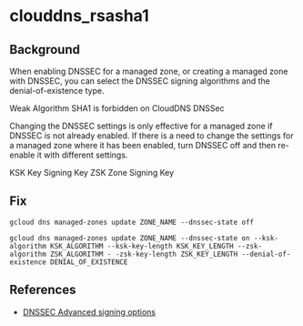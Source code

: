 # clouddns_rsasha1

## Background

When enabling DNSSEC for a managed zone, or creating a managed zone with DNSSEC, you can select the DNSSEC signing algorithms and the denial-of-existence type.

Weak Algorithm SHA1 is forbidden on CloudDNS DNSSec

Changing the DNSSEC settings is only effective for a managed zone if DNSSEC is not already enabled. If there is a need to change the settings for a managed zone where it has been enabled, turn DNSSEC off and then re-enable it with different settings.

KSK Key Signing Key
ZSK Zone Signing Key

## Fix

```shell
gcloud dns managed-zones update ZONE_NAME --dnssec-state off

gcloud dns managed-zones update ZONE_NAME --dnssec-state on --ksk-algorithm KSK_ALGORITHM --ksk-key-length KSK_KEY_LENGTH --zsk-algorithm ZSK_ALGORITHM - -zsk-key-length ZSK_KEY_LENGTH --denial-of-existence DENIAL_OF_EXISTENCE
```

## References

- [DNSSEC Advanced signing options](https://cloud.google.com/dns/dnssec-advanced#advanced_signing_options)
